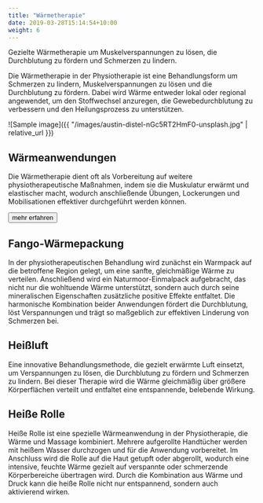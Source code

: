 ```yaml
---
title: "Wärmetherapie"
date: 2019-03-28T15:14:54+10:00
weight: 6
---
```


Gezielte Wärmetherapie um Muskelverspannungen zu lösen, die Durchblutung zu fördern und Schmerzen zu lindern.

Die Wärmetherapie in der Physiotherapie ist eine Behandlungsform um Schmerzen zu lindern, Muskelverspannungen zu lösen und die Durchblutung zu fördern. Dabei wird Wärme entweder lokal oder regional angewendet, um den Stoffwechsel anzuregen, die Gewebedurchblutung zu verbessern und den Heilungsprozess zu unterstützen.

![Sample image]({{ "/images/austin-distel-nGc5RT2HmF0-unsplash.jpg" | relative_url }})

## Wärmeanwendungen

Die Wärmetherapie dient oft als Vorbereitung auf weitere physiotherapeutische Maßnahmen, indem sie die Muskulatur erwärmt und elastischer macht, wodurch anschließende Übungen, Lockerungen und Mobilisationen effektiver durchgeführt werden können.

<p class="text-center">
  <button class="btn btn-primary" type="button" data-bs-toggle="collapse" data-bs-target="#waermetherapie_1" aria-expanded="false" aria-controls="waermetherapie_1">
    mehr erfahren
  </button>
</p>
<div class="collapse" id="waermetherapie_1">
  <div class="card card-body" markdown="1">

## Fango-Wärmepackung
In der physiotherapeutischen Behandlung wird zunächst ein Warmpack auf die betroffene Region gelegt, um eine sanfte, gleichmäßige Wärme zu verteilen. Anschließend wird ein Naturmoor-Einmalpack aufgebracht, das nicht nur die wohltuende Wärme unterstützt, sondern auch durch seine mineralischen Eigenschaften zusätzliche positive Effekte entfaltet. Die harmonische Kombination beider Anwendungen fördert die Durchblutung, löst Verspannungen und trägt so maßgeblich zur effektiven Linderung von Schmerzen bei.

## Heißluft
Eine innovative Behandlungsmethode, die gezielt erwärmte Luft einsetzt, um Verspannungen zu lösen, die Durchblutung zu fördern und Schmerzen zu lindern. Bei dieser Therapie wird die Wärme gleichmäßig über größere Körperflächen verteilt und entfaltet eine entspannende, belebende Wirkung.

## Heiße Rolle
Heiße Rolle ist eine spezielle Wärmeanwendung in der Physiotherapie, die Wärme und Massage kombiniert. Mehrere aufgerollte Handtücher werden mit heißem Wasser durchzogen und für die Anwendung vorbereitet. Im Anschluss wird die Rolle auf die Haut getupft oder abgerollt, wodurch eine intensive, feuchte Wärme gezielt auf verspannte oder schmerzende Körperbereiche übertragen wird. Durch die Kombination aus Wärme und Druck kann die heiße Rolle nicht nur entspannend, sondern auch aktivierend wirken.

  </div>
</div>

